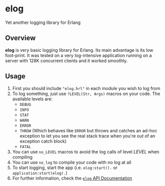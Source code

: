 # elog
Yet another logging library for Erlang

## Overview
**elog** is very basic logging library for Erlang. Its main advantage is its low foot-print.
It was tested on a very log-intensive application running on a server with 128K concurrent clients and it worked smoothly.

## Usage
1. First you should include `"elog.hrl"` in each module you wish to log from
2. To log something, just use `?LEVEL(Str, Args)` macros on your code. The available levels are:
    - `DEBUG`
    - `INFO`
    - `STAT`
    - `WARN`
    - `ERROR`
    - `THROW` (Which behaves like `ERROR` but throws and catches an ad-hoc exception to let you see the real stack trace when you're out of an exception catch block)
    - `FATAL`
3. You can use `no_LEVEL` macros to avoid the log calls of level _LEVEL_ when compiling
4. You can use `no_log` to compile your code with no log at all
5. To start logging, start the app (i.e. `elog:start().` or `application:start(elog).`)
6. For further information, check the  [`elog` API Documentation](http://elbrujohalcon.github.com/elog/) 